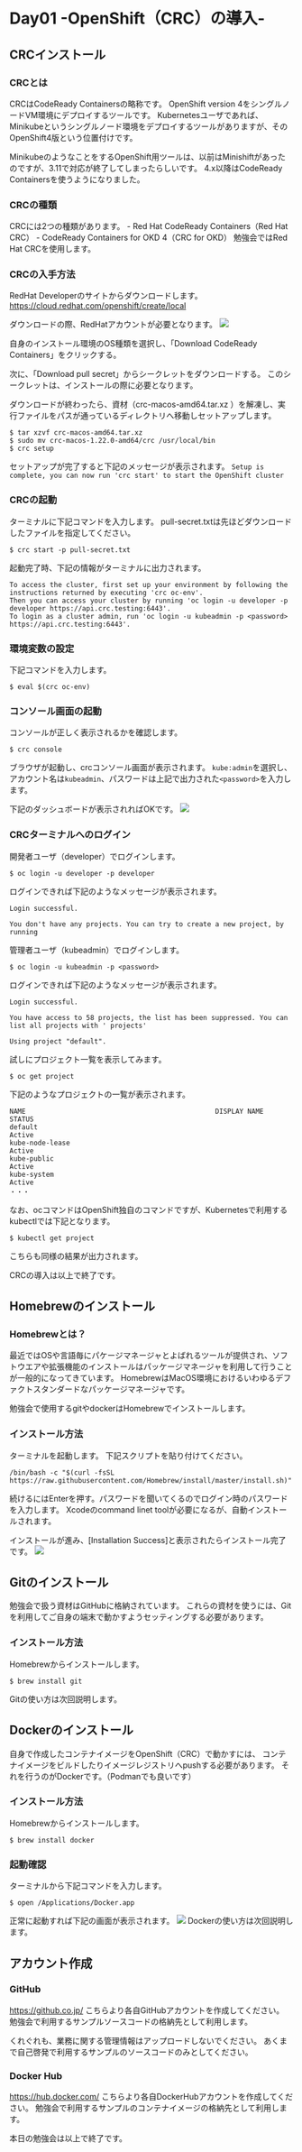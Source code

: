# Day01 -OpenShift（CRC）の導入-
## CRCインストール
### CRCとは
CRCはCodeReady Containersの略称です。
OpenShift version 4をシングルノードVM環境にデプロイするツールです。
Kubernetesユーザであれば、Minikubeというシングルノード環境をデプロイするツールがありますが、そのOpenShift4版という位置付けです。

MinikubeのようなことをするOpenShift用ツールは、以前はMinishiftがあったのですが、3.11で対応が終了してしまったらしいです。
4.x以降はCodeReady Containersを使うようになりました。

### CRCの種類
CRCには2つの種類があります。
    - Red Hat CodeReady Containers（Red Hat CRC）
    - CodeReady Containers for OKD 4（CRC for OKD）
勉強会ではRed Hat CRCを使用します。

### CRCの入手方法
RedHat Developerのサイトからダウンロードします。
https://cloud.redhat.com/openshift/create/local

ダウンロードの際、RedHatアカウントが必要となります。
![](https://raw.githubusercontent.com/NakamuraYosuke/Day01-Installation/master/images/download.png)

自身のインストール環境のOS種類を選択し、「Download CodeReady Containers」をクリックする。

次に、「Download pull secret」からシークレットをダウンロードする。
このシークレットは、インストールの際に必要となります。

ダウンロードが終わったら、資材（crc-macos-amd64.tar.xz ）を解凍し、実行ファイルをパスが通っているディレクトリへ移動しセットアップします。

```
$ tar xzvf crc-macos-amd64.tar.xz
$ sudo mv crc-macos-1.22.0-amd64/crc /usr/local/bin
$ crc setup
```

セットアップが完了すると下記のメッセージが表示されます。
`Setup is complete, you can now run 'crc start' to start the OpenShift cluster`

### CRCの起動
ターミナルに下記コマンドを入力します。
pull-secret.txtは先ほどダウンロードしたファイルを指定してください。
```
$ crc start -p pull-secret.txt
```

起動完了時、下記の情報がターミナルに出力されます。
```
To access the cluster, first set up your environment by following the instructions returned by executing 'crc oc-env'.
Then you can access your cluster by running 'oc login -u developer -p developer https://api.crc.testing:6443'.
To login as a cluster admin, run 'oc login -u kubeadmin -p <password> https://api.crc.testing:6443'.
```
### 環境変数の設定
下記コマンドを入力します。
```
$ eval $(crc oc-env)
```

### コンソール画面の起動
コンソールが正しく表示されるかを確認します。
```
$ crc console
```
ブラウザが起動し、crcコンソール画面が表示されます。
`kube:admin`を選択し、アカウント名は`kubeadmin`、パスワードは上記で出力された`<password>`を入力します。

下記のダッシュボードが表示されればOKです。
![](https://raw.githubusercontent.com/NakamuraYosuke/Day01-Installation/master/images/crcconsole.png)

### CRCターミナルへのログイン
開発者ユーザ（developer）でログインします。
```
$ oc login -u developer -p developer
```
ログインできれば下記のようなメッセージが表示されます。
```
Login successful.

You don't have any projects. You can try to create a new project, by running
```

管理者ユーザ（kubeadmin）でログインします。
```
$ oc login -u kubeadmin -p <password>
```
ログインできれば下記のようなメッセージが表示されます。
```
Login successful.

You have access to 58 projects, the list has been suppressed. You can list all projects with ' projects'

Using project "default".
```
試しにプロジェクト一覧を表示してみます。
```
$ oc get project
```
下記のようなプロジェクトの一覧が表示されます。
```
NAME                                               DISPLAY NAME   STATUS
default                                                           Active
kube-node-lease                                                   Active
kube-public                                                       Active
kube-system                                                       Active
・・・
```
なお、ocコマンドはOpenShift独自のコマンドですが、Kubernetesで利用するkubectlでは下記となります。
```
$ kubectl get project
```
こちらも同様の結果が出力されます。

CRCの導入は以上で終了です。

## Homebrewのインストール
### Homebrewとは？
最近ではOSや言語毎にパケージマネージャとよばれるツールが提供され、ソフトウエアや拡張機能のインストールはパッケージマネージャを利用して行うことが一般的になってきています。
HomebrewはMacOS環境におけるいわゆるデファクトスタンダードなパッケージマネージャです。

勉強会で使用するgitやdockerはHomebrewでインストールします。

### インストール方法
ターミナルを起動します。
下記スクリプトを貼り付けてください。
```
/bin/bash -c "$(curl -fsSL https://raw.githubusercontent.com/Homebrew/install/master/install.sh)"
```
続けるにはEnterを押す。パスワードを聞いてくるのでログイン時のパスワードを入力します。
Xcodeのcommand linet toolが必要になるが、自動インストールされます。

インストールが進み、[Installation Success]と表示されたらインストール完了です。
![](https://raw.githubusercontent.com/NakamuraYosuke/Day01-Installation/master/images/homebrew.png)

## Gitのインストール
勉強会で扱う資材はGitHubに格納されています。
これらの資材を使うには、Gitを利用してご自身の端末で動かすようセッティングする必要があります。

### インストール方法
Homebrewからインストールします。
```
$ brew install git
```
Gitの使い方は次回説明します。

## Dockerのインストール
自身で作成したコンテナイメージをOpenShift（CRC）で動かすには、
コンテナイメージをビルドしたりイメージレジストリへpushする必要があります。
それを行うのがDockerです。（Podmanでも良いです）

### インストール方法
Homebrewからインストールします。
```
$ brew install docker
```
### 起動確認
ターミナルから下記コマンドを入力します。
```
$ open /Applications/Docker.app
```
正常に起動すれば下記の画面が表示されます。
![](https://raw.githubusercontent.com/NakamuraYosuke/Day01-Installation/master/images/docker.png)
Dockerの使い方は次回説明します。

## アカウント作成
### GitHub
https://github.co.jp/
こちらより各自GitHubアカウントを作成してください。
勉強会で利用するサンプルソースコードの格納先として利用します。

くれぐれも、業務に関する管理情報はアップロードしないでください。
あくまで自己啓発で利用するサンプルのソースコードのみとしてください。
### Docker Hub
https://hub.docker.com/
こちらより各自DockerHubアカウントを作成してください。
勉強会で利用するサンプルのコンテナイメージの格納先として利用します。

本日の勉強会は以上で終了です。
